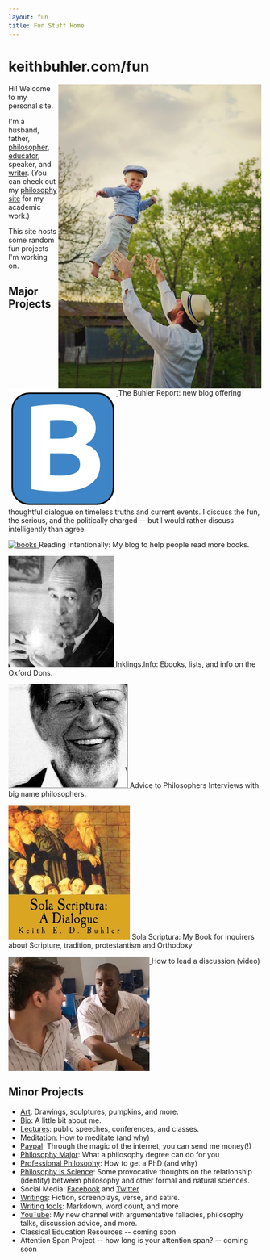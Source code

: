 ```yaml
---
layout: fun
title: Fun Stuff Home
---
```


# keithbuhler.com/fun

<img src="/img/midair.jpg" alt="Mid-air" align="right" hspace="2" width="80%"> 

Hi! Welcome to my personal site. 

I'm a husband, father, [philosopher](/), [educator](/teaching), speaker, and [writer](http://www.amazon.com/Sola-Scriptura-Dialogue-Keith-Buhler-ebook/dp/B009N27L12/ref=sr_1_9?ie=UTF8&qid=1401301911&sr=8-9&keywords=sola+scriptura). (You can check out my [philosophy site](/) for my academic work.) 

This site hosts some random fun projects I'm working on. 



## Major Projects

<p><a id="Buhler Report" target="_blank" href="http://www.keithbuhler.com/blog"> <img src="/favicon.ico" align="top"> </a> The Buhler Report: new blog offering thoughtful dialogue on timeless truths and current events.  I discuss the fun, the serious, and the politically charged -- but I would rather discuss intelligently than agree.</p>

<p><a id="IRP" target="_blank" href="http://www.readingintentionally.com"> <img src="/img/fun-books.jpg" alt="books" align="top"> </a>  Reading Intentionally: My blog to  help people read more books. </p>


<p><a id="Inklings"  target="_blank" href="http://www.inklings.info"> <img src="/img/fun-lewis.jpg"> </a> Inklings.Info: Ebooks, lists, and info on the Oxford Dons. </p>

<p><a id="Advice" target="_blank" href="http://www.advicetochristianphilosophers.com"> <img src="/img/fun-plantinga.jpg" > </a>  Advice to Philosophers Interviews with big name philosophers.</p>

<p><a id="Sola Scriptura" target="_blank" href="https://www.amazon.com/Sola-Scriptura-Dialogue-Keith-Buhler-ebook/dp/B009N27L12"> <img src="/img/fun-sola.jpg"></a> Sola Scriptura: My Book for inquirers about Scripture, tradition, protestantism and Orthodoxy</p>

<p><a id="discussion" target="_blank" href="https://www.youtube.com/watch?v=yU9_t1sS6ws"> <img src="/img/fun-discussion.jpg" align="top">  </a> How to lead a discussion (video)</p>


## Minor Projects

* [Art](/art): Drawings, sculptures, pumpkins, and more.
* [Bio](/bio): A little bit about me.
* [Lectures](/speaking): public speeches, conferences, and classes.
* [Meditation](/meditation): How to meditate (and why)
* [Paypal](https://www.paypal.me/keithbuhler): Through the magic of the internet, you can send me money(!) 
* [Philosophy Major](/philosophy-major): What a philosophy degree can do for you
* [Professional Philosophy](/phd-how-to): How to get a PhD (and why)
* [Philosophy is Science](http://www.philosophyisscience.com): Some provocative thoughts on the relationship (identity) between philosophy and other formal and natural sciences. 
* Social Media: [Facebook](http://www.facebook.com/kedbuhler/) and [Twitter](https://twitter.com/Keith_Buhler) 
* [Writings](/writings): Fiction, screenplays, verse, and satire. 
* [Writing tools](/writing-tools): Markdown, word count, and more
* [YouTube](https://www.youtube.com/channel/UCDxfeT2v6-kFM12T7zD-K9Q): My new channel with argumentative fallacies, philosophy talks, discussion advice, and more.
* Classical Education Resources -- coming soon
* Attention Span Project -- how long is your attention span? -- coming soon
